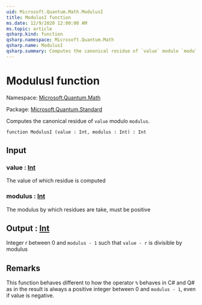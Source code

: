 ```yaml
---
uid: Microsoft.Quantum.Math.ModulusI
title: ModulusI function
ms.date: 12/9/2020 12:00:00 AM
ms.topic: article
qsharp.kind: function
qsharp.namespace: Microsoft.Quantum.Math
qsharp.name: ModulusI
qsharp.summary: Computes the canonical residue of `value` modulo `modulus`.
---
```


# ModulusI function

Namespace: [Microsoft.Quantum.Math](xref:Microsoft.Quantum.Math)

Package: [Microsoft.Quantum.Standard](https://nuget.org/packages/Microsoft.Quantum.Standard)


Computes the canonical residue of `value` modulo `modulus`.

```qsharp
function ModulusI (value : Int, modulus : Int) : Int
```


## Input

### value : [Int](xref:microsoft.quantum.lang-ref.int)

The value of which residue is computed


### modulus : [Int](xref:microsoft.quantum.lang-ref.int)

The modulus by which residues are take, must be positive



## Output : [Int](xref:microsoft.quantum.lang-ref.int)

Integer $r$ between 0 and `modulus - 1` such that `value - r` is divisible by modulus

## Remarks

This function behaves different to how the operator `%` behaves in C# and Q# as in the resultis always a positive integer between 0 and `modulus - 1`, even if value is negative.